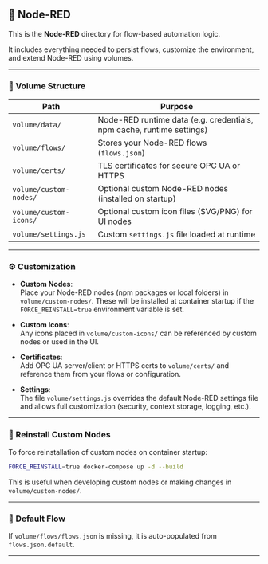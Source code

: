 ## 📁 Node-RED

This is the **Node-RED** directory for flow-based automation logic.

It includes everything needed to persist flows, customize the environment, and extend Node-RED using volumes.

---

### 📂 Volume Structure

| Path | Purpose |
| --- | --- |
| `volume/data/` | Node-RED runtime data (e.g. credentials, npm cache, runtime settings) |m
| `volume/flows/` | Stores your Node-RED flows (`flows.json`) |
| `volume/certs/` | TLS certificates for secure OPC UA or HTTPS |
| `volume/custom-nodes/` | Optional custom Node-RED nodes (installed on startup) |
| `volume/custom-icons/` | Optional custom icon files (SVG/PNG) for UI nodes |
| `volume/settings.js` | Custom `settings.js` file loaded at runtime |

---

### ⚙️ Customization

-   **Custom Nodes**:  
    Place your Node-RED nodes (npm packages or local folders) in `volume/custom-nodes/`. These will be installed at container startup if the `FORCE_REINSTALL=true` environment variable is set.
    
-   **Custom Icons**:  
    Any icons placed in `volume/custom-icons/` can be referenced by custom nodes or used in the UI.
    
-   **Certificates**:  
    Add OPC UA server/client or HTTPS certs to `volume/certs/` and reference them from your flows or configuration.
    
-   **Settings**:  
    The file `volume/settings.js` overrides the default Node-RED settings file and allows full customization (security, context storage, logging, etc.).
    

---

### 🔁 Reinstall Custom Nodes

To force reinstallation of custom nodes on container startup:

```bash
FORCE_REINSTALL=true docker-compose up -d --build
```

This is useful when developing custom nodes or making changes in `volume/custom-nodes/`.

---

### 📝 Default Flow

If `volume/flows/flows.json` is missing, it is auto-populated from `flows.json.default`.

---